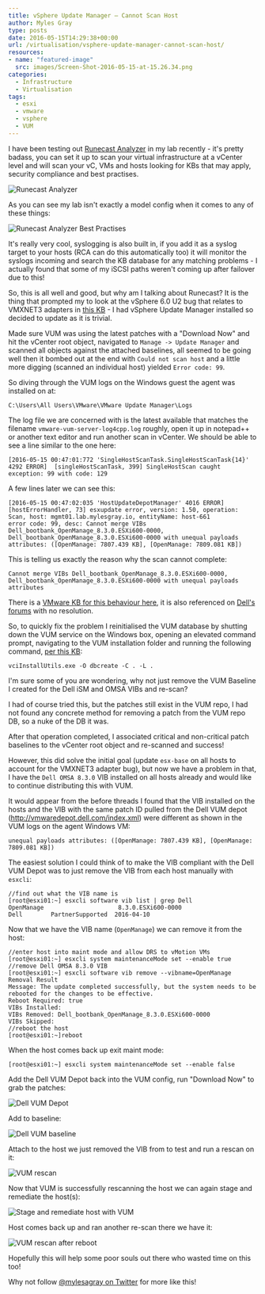 ```yaml
---
title: vSphere Update Manager – Cannot Scan Host
author: Myles Gray
type: posts
date: 2016-05-15T14:29:38+00:00
url: /virtualisation/vsphere-update-manager-cannot-scan-host/
resources:
- name: "featured-image"
  src: images/Screen-Shot-2016-05-15-at-15.26.34.png
categories:
  - Infrastructure
  - Virtualisation
tags:
  - esxi
  - vmware
  - vsphere
  - VUM
---
```


I have been testing out [Runecast Analyzer][1] in my lab recently - it's pretty badass, you can set it up to scan your virtual infrastructure at a vCenter level and will scan your vC, VMs and hosts looking for KBs that may apply, security compliance and best practises.

![Runecast Analyzer][2] 

As you can see my lab isn't exactly a model config when it comes to any of these things:

![Runecast Analyzer Best Practises][3] 

It's really very cool, syslogging is also built in, if you add it as a syslog target to your hosts (RCA can do this automatically too) it will monitor the syslogs incoming and search the KB database for any matching problems - I actually found that some of my iSCSI paths weren't coming up after failover due to this!

So, this is all well and good, but why am I talking about Runecast? It is the thing that prompted my to look at the vSphere 6.0 U2 bug that relates to VMXNET3 adapters in [this KB][4] - I had vSphere Update Manager installed so decided to update as it is trivial.

Made sure VUM was using the latest patches with a "Download Now" and hit the vCenter root object, navigated to `Manage -> Update Manager` and scanned all objects against the attached baselines, all seemed to be going well then it bombed out at the end with `Could not scan host` and a little more digging (scanned an individual host) yielded `Error code: 99`.

So diving through the VUM logs on the Windows guest the agent was installed on at:

    C:\Users\All Users\VMware\VMware Update Manager\Logs
    

The log file we are concerned with is the latest available that matches the filename `vmware-vum-server-log4cpp.log` roughly, open it up in notepad++ or another text editor and run another scan in vCenter. We should be able to see a line similar to the one here:

    [2016-05-15 00:47:01:772 'SingleHostScanTask.SingleHostScanTask{14}' 4292 ERROR]  [singleHostScanTask, 399] SingleHostScan caught exception: 99 with code: 129
    

A few lines later we can see this:

    [2016-05-15 00:47:02:035 'HostUpdateDepotManager' 4016 ERROR]  [hostErrorHandler, 73] esxupdate error, version: 1.50, operation: Scan, host: mgmt01.lab.mylesgray.io, entityName: host-661
    error code: 99, desc: Cannot merge VIBs Dell_bootbank_OpenManage_8.3.0.ESXi600-0000, Dell_bootbank_OpenManage_8.3.0.ESXi600-0000 with unequal payloads attributes: ([OpenManage: 7807.439 KB], [OpenManage: 7809.081 KB])
    

This is telling us exactly the reason why the scan cannot complete:

    Cannot merge VIBs Dell_bootbank_OpenManage_8.3.0.ESXi600-0000, Dell_bootbank_OpenManage_8.3.0.ESXi600-0000 with unequal payloads attributes
    

There is a [VMware KB for this behaviour here][5], it is also referenced on [Dell's forums][6] with no resolution.

So, to quickly fix the problem I reinitialised the VUM database by shutting down the VUM service on the Windows box, opening an elevated command prompt, navigating to the VUM installation folder and running the following command, [per this KB][7]:

    vciInstallUtils.exe -O dbcreate -C . -L .
    

I'm sure some of you are wondering, why not just remove the VUM Baseline I created for the Dell iSM and OMSA VIBs and re-scan?

I had of course tried this, but the patches still exist in the VUM repo, I had not found any concrete method for removing a patch from the VUM repo DB, so a nuke of the DB it was.

After that operation completed, I associated critical and non-critical patch baselines to the vCenter root object and re-scanned and success!

However, this did solve the initial goal (update `esx-base` on all hosts to account for the VMXNET3 adapter bug), but now we have a problem in that, I have the `Dell OMSA 8.3.0` VIB installed on all hosts already and would like to continue distributing this with VUM.

It would appear from the before threads I found that the VIB installed on the hosts and the VIB with the same patch ID pulled from the Dell VUM depot (<http://vmwaredepot.dell.com/index.xml>) were different as shown in the VUM logs on the agent Windows VM:

    unequal payloads attributes: ([OpenManage: 7807.439 KB], [OpenManage: 7809.081 KB])
    

The easiest solution I could think of to make the VIB compliant with the Dell VUM Depot was to just remove the VIB from each host manually with `esxcli`:

    //find out what the VIB name is
    [root@esxi01:~] esxcli software vib list | grep Dell
    OpenManage                     8.3.0.ESXi600-0000                    Dell        PartnerSupported  2016-04-10
    

Now that we have the VIB name (`OpenManage`) we can remove it from the host:

    //enter host into maint mode and allow DRS to vMotion VMs
    [root@esxi01:~] esxcli system maintenanceMode set --enable true
    //remove Dell OMSA 8.3.0 VIB
    [root@esxi01:~] esxcli software vib remove --vibname=OpenManage
    Removal Result
    Message: The update completed successfully, but the system needs to be rebooted for the changes to be effective.
    Reboot Required: true
    VIBs Installed:
    VIBs Removed: Dell_bootbank_OpenManage_8.3.0.ESXi600-0000
    VIBs Skipped:
    //reboot the host
    [root@esxi01:~]reboot
    

When the host comes back up exit maint mode:

    [root@esxi01:~] esxcli system maintenanceMode set --enable false
    

Add the Dell VUM Depot back into the VUM config, run "Download Now" to grab the patches:

![Dell VUM Depot][8] 

Add to baseline:

![Dell VUM baseline][9] 

Attach to the host we just removed the VIB from to test and run a rescan on it:

![VUM rescan][10] 

Now that VUM is successfully rescanning the host we can again stage and remediate the host(s):

![Stage and remediate host with VUM][11] 

Host comes back up and ran another re-scan there we have it:

![VUM rescan after reboot][12] 

Hopefully this will help some poor souls out there who wasted time on this too!

Why not follow [@mylesagray on Twitter][13] for more like this!

 [1]: https://www.runecast.biz/
 [2]: images/Screen-Shot-2016-05-15-at-13.29.52.png
 [3]: images/Screen-Shot-2016-05-15-at-13.33.21.png
 [4]: https://kb.vmware.com/selfservice/microsites/search.do?language=en_US&cmd=displayKC&externalId=2144968&src=vmw_so_vex_mgray_1080
 [5]: https://kb.vmware.com/selfservice/microsites/search.do?language=en_US&cmd=displayKC&externalId=2107133&src=vmw_so_vex_mgray_1080
 [6]: http://en.community.dell.com/support-forums/servers/f/177/t/19697499
 [7]: https://kb.vmware.com/selfservice/microsites/search.do?language=en_US&cmd=displayKC&externalId=2043170&src=vmw_so_vex_mgray_1080
 [8]: images/Screen-Shot-2016-05-15-at-14.54.23.png
 [9]: images/Screen-Shot-2016-05-15-at-14.58.27.png
 [10]: images/Screen-Shot-2016-05-15-at-15.00.16.png
 [11]: images/Screen-Shot-2016-05-15-at-15.01.37.png
 [12]: images/Screen-Shot-2016-05-15-at-15.26.34.png
 [13]: https://twitter.com/mylesagray